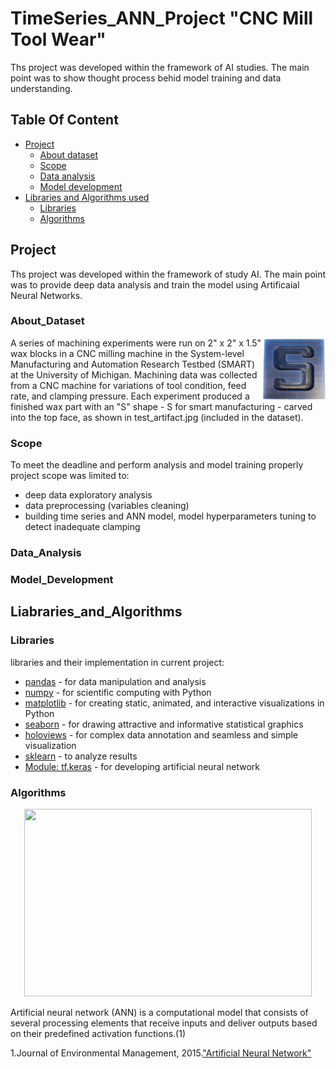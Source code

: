 # TimeSeries_ANN_Project "CNC Mill Tool Wear"

Ths project was developed within the framework of AI studies. The main point was to show thought process behid model training and data understanding.



## Table Of Content
- [Project](#Project)
    - [About dataset](#About_Dataset)
    - [Scope](#Scope)
    - [Data analysis](#Data_Analysis)
    - [Model development](#Model_Development)
- [Libraries and Algorithms used](#Liabraries_and_Algorithms)
    - [Libraries](#Libraries)
    - [Algorithms](#Algorithms)

## Project

Ths project was developed within the framework of study AI. The main point was to provide deep data analysis and train the model using Artificaial Neural Networks.

### About_Dataset


<img align="right" width="100" height="100" src="https://github.com/MarinaPak108/AI_TimeSeries_ANN_Project_CNC/blob/main/test_artifact.jpg">
A series of machining experiments were run on 2" x 2" x 1.5" wax blocks in a CNC milling machine in the System-level Manufacturing and Automation Research Testbed (SMART) at the University of Michigan. Machining data was collected from a CNC machine for variations of tool condition, feed rate, and clamping pressure. Each experiment produced a finished wax part with an "S" shape - S for smart manufacturing - carved into the top face, as shown in test_artifact.jpg (included in the dataset).



### Scope

To meet the deadline and perform analysis and model training properly project scope was limited to:

*   deep data exploratory analysis
*   data preprocessing (variables cleaning)
*   building time series  and ANN model, model hyperparameters tuning to detect inadequate clamping

### Data_Analysis
### Model_Development

## Liabraries_and_Algorithms
### Libraries
libraries and their implementation in current project:

*   [pandas](https://pandas.pydata.org/) - for data manipulation and analysis
*   [numpy](https://numpy.org/) - for scientific computing with Python
*   [matplotlib](https://matplotlib.org/) - for creating static, animated, and interactive visualizations in Python
*   [seaborn](https://seaborn.pydata.org/) - for drawing attractive and informative statistical graphics
*   [holoviews](https://holoviews.org/) - for complex data annotation and seamless and simple visualization
*   [sklearn](https://scikit-learn.org/stable/) - to analyze results
*   [Module: tf.keras](https://www.tensorflow.org/api_docs/python/tf/keras) - for developing artificial neural network

### Algorithms

<p align="center">
  <img width="460" height="300" src="https://ars.els-cdn.com/content/image/3-s2.0-B0122274105008371-gr1.gif">
</p>

Artificial neural network (ANN) is a computational model that consists of several processing elements that receive inputs and deliver outputs based on their predefined activation functions.(1)

1.Journal of Environmental Management, 2015.["Artificial Neural Network"]([https://pandas.pydata.org/](https://www.sciencedirect.com/topics/earth-and-planetary-sciences/artificial-neural-network))
